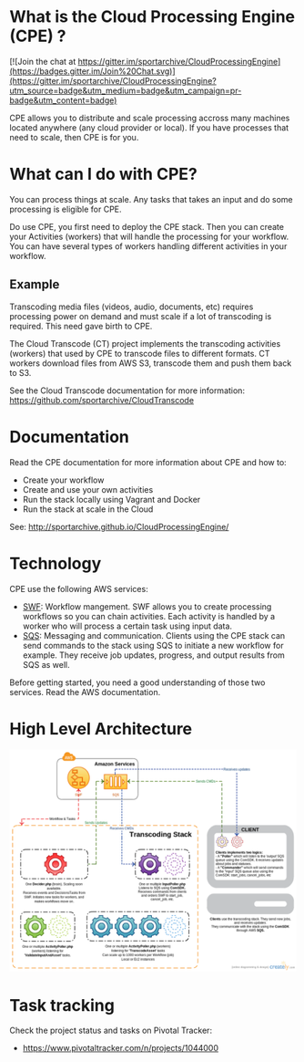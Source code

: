 # What is the Cloud Processing Engine (CPE) ?

[![Join the chat at https://gitter.im/sportarchive/CloudProcessingEngine](https://badges.gitter.im/Join%20Chat.svg)](https://gitter.im/sportarchive/CloudProcessingEngine?utm_source=badge&utm_medium=badge&utm_campaign=pr-badge&utm_content=badge)

CPE allows you to distribute and scale processing accross many machines located anywhere (any cloud provider or local). If you have processes that need to scale, then CPE is for you. 

# What can I do with CPE?

You can process things at scale. Any tasks that takes an input and do some processing is eligible for CPE.

Do use CPE, you first need to deploy the CPE stack. Then you can create your Activities (workers) that will handle the processing for your workflow. You can have several types of workers handling different activities in your workflow.

## Example

Transcoding media files (videos, audio, documents, etc) requires processing power on demand and must scale if a lot of transcoding is required. This need gave birth to CPE.

The Cloud Transcode (CT) project implements the transcoding activities (workers) that used by CPE to transcode files to different formats. CT workers download files from AWS S3, transcode them and push them back to S3.

See the Cloud Transcode documentation for more information: https://github.com/sportarchive/CloudTranscode

# Documentation

Read the CPE documentation for more information about CPE and how to:
- Create your workflow
- Create and use your own activities
- Run the stack locally using Vagrant and Docker
- Run the stack at scale in the Cloud

See: http://sportarchive.github.io/CloudProcessingEngine/

# Technology

CPE use the following AWS services:
- [SWF](http://aws.amazon.com/swf/): Workflow mangement. SWF allows you to create processing workflows so you can chain activities. Each activity is handled by a worker who will process a certain task using input data.
- [SQS](http://aws.amazon.com/swf/): Messaging and communication. Clients using the CPE stack can send commands to the stack using SQS to initiate a new workflow for example. They receive job updates, progress, and output results from SQS as well.

Before getting started, you need a good understanding of those two services. Read the AWS documentation.

# High Level Architecture
![Alt text](/../images/high_level_arch.png?raw=true "High Level Architecture")

# Task tracking
Check the project status and tasks on Pivotal Tracker:
- https://www.pivotaltracker.com/n/projects/1044000


